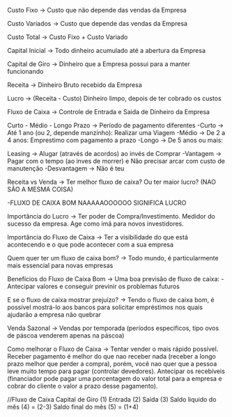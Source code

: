 Custo Fixo -> Custo que não depende das vendas da Empresa

Custo Variados -> Custo que depende das vendas da Empresa

Custo Total -> Custo Fixo + Custo Variado

Capital Inicial -> Todo dinheiro acumulado até a abertura da Empresa

Capital de Giro -> Dinheiro que a Empresa possui para a manter funcionando

Receita -> Dinheiro Bruto recebido da Empresa

Lucro -> (Receita - Custo) Dinheiro limpo, depois de ter cobrado os custos

Fluxo de Caixa -> Controle de Entrada e Saida de Dinheiro da Empresa

Curto - Médio - Longo Prazo -> Período de pagamento diferentes
-Curto -> Até 1 ano (ou 2, depende manzinho): Realizar uma Viagem
-Médio -> De 2 a 4 anos: Emprestimo com pagamento a prazo
-Longo -> De 5 anos ou mais: 

Leasing -> Alugar (através de acordos) ao invés de Comprar
-Vantagem -> Pagar com o tempo (ao inves de morrer) e Não precisar arcar com custo de manutenção
-Desvantagem -> Não é teu

Receita vs Venda -> Ter melhor fluxo de caixa? Ou ter maior lucro? (NAO SÃO A MESMA COISA)

-FLUXO DE CAIXA BOM NAAAAAOOOOOO SIGNIFICA LUCRO

Importância do Lucro -> Ter poder de Compra/Investimento. Medidor do sucesso da empresa. Age como imã para novos investidores.

Importância do Fluxo de Caixa -> Ter a visibilidade do que está  acontecendo e o que pode acontecer com a sua empresa

Quem quer ter um fluxo de caixa bom? -> Todo mundo, é particularmente mais essencial para novas empresas

Benefícios do Fluxo de Caixa Bom -> Uma boa previsão de fluxo de caixa:
-Antecipar valores e conseguir previnir os problemas futuros

E se o fluxo de caixa mostrar prejuízo? -> Tendo o fluxo de caixa bom, é possível mostrá-lo aos bancos para solicitar empréstimos nos quais ajudarão a empresa não quebrar

Venda Sazonal -> Vendas por temporada (períodos especificos, tipo ovos de páscoa venderem apenas na páscoa)

Como melhorar o Fluxo de Caixa -> Tentar vender o mais rápido possível. Receber pagamento é melhor do que nao receber nada (receber a longo prazo melhor que perder a compra), porém, você nao quer que a pessoa leve muito tempo para pagar (controlar devedores). Antecipar os recebíveis (financiador pode pagar uma porcentagem do valor total para a empresa e cobrar do cliente o valor a prazo desse pagamento).

//Fluxo de Caixa
Capital de Giro (1)
Entrada (2)
Saida (3)
Saldo liquido do mês (4) = (2-3)
Saldo final do mês (5) = (1+4)
